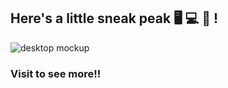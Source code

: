 ## Here's a little sneak peak 🖥 💻 📱 !
![desktop mockup](https://iili.io/2GX2HJ.md.jpg)

### Visit to see more!!
